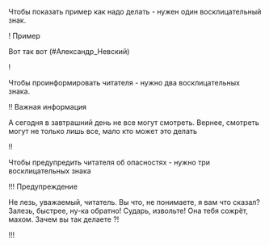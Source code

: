 Чтобы показать пример как надо делать - нужен один восклицательный знак.

! Пример

Вот так вот (#Александр_Невский)

!

Чтобы проинформировать читателя - нужно два восклицательных знака.

!! Важная информация

А сегодня в завтрашний день не все могут смотреть. Вернее, смотреть могут не
только лишь все, мало кто может это делать

!!

Чтобы предупредить читателя об опасностях - нужно три восклицательных знака

!!! Предупреждение

Не лезь, уважаемый, читатель. Вы что, не понимаете, я вам что сказал? Залезь,
быстрее, ну-ка обратно! Сударь, извольте!
Она тебя сожрёт, махом. Зачем вы так делаете ?!

!!!
